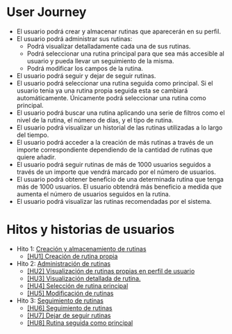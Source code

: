 # User Journey
- El usuario podrá crear y almacenar rutinas que aparecerán en su perfil.
- El usuario podrá administrar sus rutinas:
  - Podrá visualizar detalladamente cada una de sus rutinas.
  - Podrá seleccionar una rutina principal para que sea más accesible al usuario y pueda llevar un seguimiento de la misma.
  - Podrá modificar los campos de la rutina.
- El usuario podrá seguir y dejar de seguir rutinas.
- El usuario podrá seleccionar una rutina seguida como principal. Si el usuario tenia ya una rutina propia seguida esta se cambiará automáticamente. Únicamente podrá seleccionar una rutina como principal.
- El usuario podrá buscar una rutina aplicando una serie de filtros como el nivel de la rutina, el número de días, y el tipo de rutina.
- El usuario podrá visualizar un historial de las rutinas utilizadas a lo largo del tiempo.
- El usuario podrá acceder a la creación de más rutinas a través de un importe correspondiente dependiendo de la cantidad de rutinas que quiere añadir. 
- El usuario podrá seguir rutinas de más de 1000 usuarios seguidos a través de un importe que vendrá marcado por el número de usuarios.
- El usuario podrá obtener beneficio de una determinada rutina que tenga más de 1000 usuarios. El usuario obtendrá más beneficio a medida que aumenta el número de usuarios seguidos en la rutina.
- El usuario podrá visualizar las rutinas recomendadas por el sistema.

# Hitos y historias de usuarios

- Hito 1: [Creación y almacenamiento de rutinas](https://github.com/carlostorralba/RouGym/milestone/2)
  - [[HU1] Creación de rutina propia](https://github.com/carlostorralba/RouGym/issues/9) 
- Hito 2: [Administración de rutinas](https://github.com/carlostorralba/RouGym/milestone/3)
  - [[HU2] Visualización de rutinas propias en perfil de usuario](https://github.com/carlostorralba/RouGym/issues/17) 
  - [[HU3] Visualización detallada de rutina.](https://github.com/carlostorralba/RouGym/issues/18) 
  - [[HU4] Selección de rutina principal](https://github.com/carlostorralba/RouGym/issues/19)
  - [[HU5] Modificación de rutinas](https://github.com/carlostorralba/RouGym/issues/24)  
- Hito 3: [Seguimiento de rutinas](https://github.com/carlostorralba/RouGym/milestone/4)
  - [[HU6] Seguimiento de rutinas](https://github.com/carlostorralba/RouGym/issues/20)
  - [[HU7] Dejar de seguir rutinas](https://github.com/carlostorralba/RouGym/issues/21)
  - [[HU8] Rutina seguida como principal](https://github.com/carlostorralba/RouGym/issues/22)
